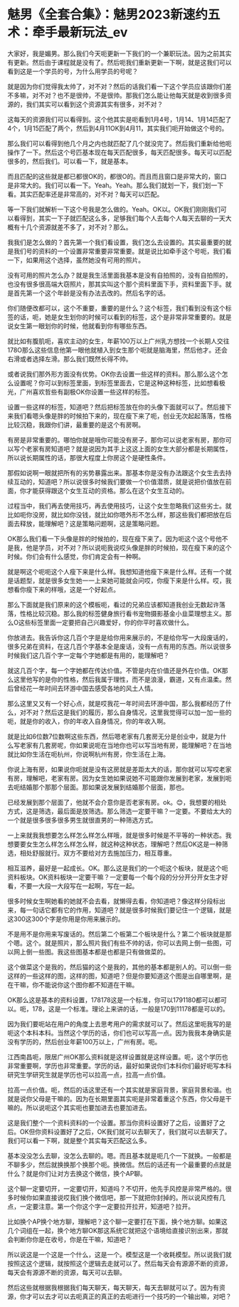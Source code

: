 # 魅男《全套合集》：魅男2023新速约五术：牵手最新玩法_ev

大家好，我是媚男。那么我们今天呃更新一下我们的一个兼职玩法。因为之前其实有更新。然后由于课程就是没有了。然后呃我们重新更新一下啊，就是这我们可以看到这是一个学员的号，为什么用学员的号呢？

就是因为你们觉得我太帅了，对不对？然后的话我们看一下这个学员应该跟你们差不多嘛，对不对？也不是很帅，不是很帅。那我们怎么能让他每天就是收到很多资源的，我们其实可以看到这个资源其实有很多，对不对？

这每天的资源我们可以看得到。这个他其实是呃看到1月4号，1月14、1月14匹配了4个，1月15匹配了两个，然后到4月11OK到4月11，其实我们呃开始做这个号的。

那么我们可以看得到他几个月之内也就匹配了几个就没完了。然后我们重新给他呃操作了一下。然后这个号匹基本现在每天匹配很多，每天匹配很多。每天可以匹配很多的，然后我们。可以看一下，就是基本。

而且匹配的这些就是都已都很OK的，都很O的。而且而且窗口是非常大的，窗口是非常大的。我们可以看一下。Yeah。Yeah。那么我们就划一下，我们划一下看。其实匹配率还是非常高的，对不对？每天可以匹配。

等一下我们就解析一下这个号我是怎么做的。Yeah。OK以。OK我们刚刚我们可以看得到，其实一下子就匹配这么多，足够我们每个人去每个人每天去聊的一天大概有十几个资源就差不多了，对不对？那么。

我我们是怎么做的？首先第一个我们看设置，我们怎么去设置的。其实最重要的就是我们号的资料的一个设置非常重要非常重要。就是说比如牵手这个号呃，我们看一下，如果用这个选择，虽然她没有可用的照片。

没有可用的照片怎么办？就是我生活里面我基本是没有自拍照的，没有自拍照的，也没有很多很高端大窃照片，那其实叫这个那个资料里面下手，资料里面下手。就是首先第一个这个年龄是没有办法去改的。然后名字的话。

你们随便改都可以，这个不重要，重要的是什么？这个标签，我们看到没有这个标签的话，呃，她是女生划你的时候可以看到的标签，这个是非常非常重要的。就是说女生第一眼划你的时候，他就看到你有哪些东西。

就比如有腹肌呃，喜欢主动的女生，年薪100万以上广州乳方想找一个长期人交往178O那么这些信息他第一眼他就植入到女生那个呃就是脑海里，然后他才。还会右滑或者选择左滑。那么我们既然长得不帅。

或者说我们那外形方面没有优势。OK你去设置一些这样的资料。那么那么这个怎么设置呢？你可以到标签里面，到标签里面去，它是这种这种标签，比如想看极光，广州喜欢哲些有副极OK你设置一些这样的标签。

设置一些这样的标签，知道吧？然后把标签放在你的头像下面就可以了。然后接下来我们看嗯头像是胖的时候拍下来的，现在瘦下来了呃，创业无次起起落落，性格比较沉稳，我跟你们讲，最重要的是这个有房啊。

有房是非常重要的。哪怕你就是哦你可能没有房子，那你可以说老家有房，那你可以写个老家有房知道吧？就是说因为其手上这这上面的女生大部分都是长期属性，所以说长期属性的话，那很大程度上你房这个是硬性条件。

那假如说啊一眼就把所有的劣势暴露出来。那基本你是没有办法跟这个女生去去持续互动的，知道吧？所以说很多时候我们要做一个价值潜质，就是说把价值放在前面，你才能获得跟这个女生互动的资格。那么在这个女生互动的。

过程当中，我们再去使用技巧，再去使用技巧，让这个女生忽略我们这些劣士。就比如呃你没房，就比如你没钱，就比如你嗯外形不怎么样，那这些我们都把放在后面去释放，能理解吧？这是策略问题啊，这是策略问题。

OK那么我们看一下头像是胖的时候拍的，现在瘦下来了。因为呃这个这个号他不是我，他是学员，对不对？所以说呃我说哎头像是胖的时候拍，现在瘦下来的这个时候。你们会有什么感觉，你们肯定会有一种啊。

就是啊这个呃呃这个人瘦下来是什么样。我想知道他瘦下来是什么样。还有一个就是话题型，就是很多女生她一一上来她可能就会问哎，你瘦下来是什么样。哎，我想看你瘦下来的样哦，这是一个好起点。

那么下面就是我们原来的这个模板呃，看过的兄弟应该都知道我创业无数起许落落，性格比较沉稳。那么我的标签健身旅行看书宠物摄影基金小韭菜理想主义。那么O这些标签里面一定要把自己兴趣爱好，你的你平时喜欢做什么。

你放进去。我告诉你这几百个字是是给你用来展示的，不是给你写一大段废话的，很多兄弟在资料，在这几百个字基本全是废话，没有一点有用的东西。所以说很多时候我们这几百个字一定每个字她都是有用的，能理解吧？

就这几百个字，每一个字她都在传达价值。不管是内在价值还是外在价值。OK那么这里他写的是你的性格，然后我属于理性，而不是浪漫，霸道，又有点温柔。然后曾经花一年时间去环游中国去感受各地的风土人情。

那么这里又又有一个好心点，就是哎我花一年时间去环游中国，那么我都经历了什么，对不对？然后这是我们的履历，那么自身情况，这里我觉得可以加一加一些的呃，就是你的收入，你的年收入自身情况，你的年收入啊。

就是比如6位数7位数啊这些东西，然后嗯老家有几套房无分是创业中，就是为什么写老家有几套房呢，你如果说呃在当地你也可以写当地有房，能理解吧？在当地就比如你生活在呃杭州，你说啊杭州有房，你生活在上海。

你说上海有房，如果说你呃就是没有这房就是差距太大的话，那你就可以写哎老家有房，理解吧，老家有房。因为女生她如果说她不可能跟你发展到老家，发展到呃去呃结婚那个那那个层面。那如果说发展到结婚那个层面，那也。

已经发展到那个层面了，他就不会介意你是否老家有房。ok。😊，我想要的相处方式，这是筛选，最后面是放筛选。那么筛选一定要干嘛？一定要。不要给太大的一个就是很多很多很多男生就很直男的一种筛选方式。

一上来就我我想要怎么样怎么样怎么样哦，就是很多时候是不平等的一种状态。我想要要女生怎么样怎么样怎么样，就这种这种状态，理解吧？然后OK这是一种筛选，相处舒服就行。双方不要给对方去施加压力，相互尊重。

相互滋养，最好是一起成长。OK。那么这是我们的一个呃这个板块，就是这个呃资料板块。OK资料板块一定要干嘛？一定要每一个每个段的分分开分开女生才好看，不要一大段一大段写在一起啊，写在一起。

很多时候女生啊她看的她就不会去看，就懒得去看，你知道吧？像这样分段标出来，每一句话它都有它的作用，知道吧？就是很多时候我们要记住一个逻辑，就是这300这300个字是你用是你用来展示的。

不是用不是你用来写废话的。然后第二个板第二个板块是什么？第二个板块就是那个嗯。这个。就是照片，那么照片我们有些不帅的话，你可以去网上倒一些图，可以网上倒一些图。我这些图基本都是也都是只有做做菜的。

这个做菜这个是我的，然后猫的这个是我的，其他的基本都是别人的。可以倒一些这样的一些这样的图，这样的图，知道吧？但是你要知道这个图是出自哪里啊，是在干嘛，你不能说你这个图你都不知道在干嘛。

OK那么这是基本的资料设置，178178这是一个标准，你可以1791180都可以都可以。呃，178，这是一个标准。理论上来讲的话，一般是170到11178都是可以的。

因为我们要呃站在用户的角度上去思考用户的需求就可以了。然后这里呃我写的是呃这个本科本科。当然这个学历的话，你们也可以写高一点。因为我我本身确实是没有学历的，然后创业年薪100万以上，广州有房。呃。

江西南昌呃，限居广州OK那么资料就是这样设置就是这样设置。呃，这个学历也非常重要啊，学历也非常重要。学历的话，最好如果说你们本科你们最好呃写本科研究生学研究生就是学历也可以拉高一点，拉高一点价值。

拉高一点价值。呃，然后的话这里还有一个其实就是家庭背景，家庭背景和谐。也就是说你父母是干嘛的。因为在长期里面其实呃是非常着重这个东西，你父母是干嘛的。所以说呃这个其实呃也要加进去也要加进去。

这是我们整个一个资料资料的一个设置。那当你资料设置好了之后，设置好了之后。OK但你资料设置好了之后，OK我们就可以去聊天了，我们就可以去聊天了。我们可以看一下啊，就是整个其实每天匹配这么多。

基本没没怎么去聊，没怎么去聊的。嗯。而且基本就是呃几个一下就换。一般都是不聊多少，然后就换换那个换那个呃。换微信。然后的话还有一个最重要的点就是什么？就是你们让对方去换这个微信，换个AP聊。

这个聊一定要切开，一定要切开，知道吗？不切开，他先手风控是非常严格的。很多时候你如果直接说哎我们换个微信吧，那一下就把你封掉的。所以说风控有几点，一定要注意。第一个你这个字一定要拉开拉开，知道吧？拉开。

比如换个AP换个地方聊，理解吧？这个聊一定要打在下面，换个地方聊。如果这几个词组在一起，换个地方聊OK那这系统它就把这个语境给直接识别出来，那就会判断你你是在收号，你是在干嘛，知道吧？

所以说这是一个这是一个什么，这是一个。模型这是一个收耗模型。所以说我们就按照这这个逻辑，就按照这个逻辑去走就可以了。然后每天会有源源不断的资源，每天会有源源不断的资源，每天可以去聊。

然后这些就根据我根据我们每天聊天，每天聊天，每天去聊就可以了。因为有资源，你才可以去才可以去呃真正的真正的去呃进行一个技巧的一个输出嘛，对吧？

